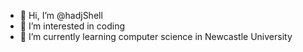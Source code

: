 - 👋 Hi, I’m @hadjShell
- 👀 I’m interested in coding
- 🌱 I’m currently learning computer science in Newcastle University

<!---
hadjShell/hadjShell is a ✨ special ✨ repository because its `README.md` (this file) appears on your GitHub profile.
You can click the Preview link to take a look at your changes.
--->
